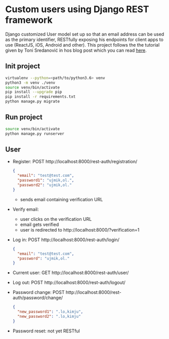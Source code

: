 # Custom users using Django REST framework

Django customized User model set up so that an email address can be used as the primary identifier, RESTfully exposing his endpoints for client apps to use (ReactJS, iOS, Android and other).
This project follows the the tutorial given by Toni Sredanović in hos blog post which you can read [here](https://medium.com/krakensystems-blog/custom-users-using-django-rest-framework-5f755d643504).

## Init project

```bash
virtualenv --python=<path/to/python3.6> venv
python3 -m venv ./venv
source venv/bin/activate
pip install --upgrade pip
pip install -r requirements.txt
python manage.py migrate
```

## Run project

```bash
source venv/bin/activate
python manage.py runserver
```

## User

- Register: POST http://localhost:8000/rest-auth/registration/
  ```json
  {
    "email": "test@test.com",
    "password1": "ujmik,ol.",
    "password2": "ujmik,ol."
  }
  ```
  - sends email containing verification URL

- Verify email:
  - user clicks on the verification URL
  - email gets verified
  - user is redirected to http://localhost:8000/?verification=1

- Log in: POST http://localhost:8000/rest-auth/login/
  ```json
  {
    "email": "test@test.com",
    "password": "ujmik,ol."
  }
  ```

- Current user: GET http://localhost:8000/rest-auth/user/

- Log out: POST http://localhost:8000/rest-auth/logout/

- Password change: POST http://localhost:8000/rest-auth/password/change/
  ```json
  {
    "new_password1": ".lo,kimju",
    "new_password2": ".lo,kimju"
  }
  ```

- Password reset: not yet RESTful
